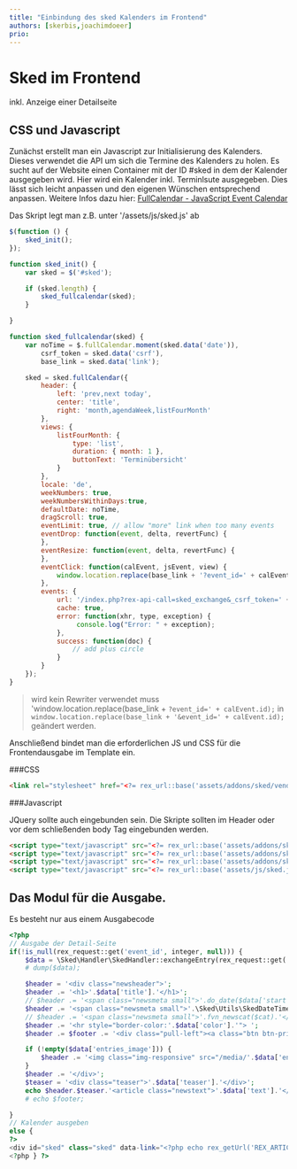 ```yaml
---
title: "Einbindung des sked Kalenders im Frontend"
authors: [skerbis,joachimdoeer]
prio:
---
```


# Sked im Frontend

inkl. Anzeige einer Detailseite 

## CSS und Javascript 

Zunächst erstellt man ein Javascript zur Initialisierung des Kalenders. Dieses verwendet die API um sich die Termine des Kalenders zu holen. 
Es sucht auf der Website einen Container mit der ID #sked in dem der Kalender ausgegeben wird. Hier wird ein Kalender inkl. Terminlsute ausgegeben. 
Dies lässt sich leicht anpassen und den eigenen Wünschen entsprechend anpassen. Weitere Infos dazu hier: [FullCalendar - JavaScript Event Calendar](https://fullcalendar.io/) 

Das Skript legt man z.B. unter '/assets/js/sked.js' ab 

```js
$(function () {
    sked_init();
});

function sked_init() {
    var sked = $('#sked');

    if (sked.length) {
        sked_fullcalendar(sked);
    }

}

function sked_fullcalendar(sked) {
    var noTime = $.fullCalendar.moment(sked.data('date')),
        csrf_token = sked.data('csrf'),
        base_link = sked.data('link');

    sked = sked.fullCalendar({
        header: {
            left: 'prev,next today',
            center: 'title',
            right: 'month,agendaWeek,listFourMonth'
        },
        views: {
            listFourMonth: {
                type: 'list',
                duration: { month: 1 },
                buttonText: 'Terminübersicht'
            }
        },
        locale: 'de',
        weekNumbers: true,
        weekNumbersWithinDays:true,
        defaultDate: noTime,
        dragScroll: true,
        eventLimit: true, // allow "more" link when too many events
        eventDrop: function(event, delta, revertFunc) {
        },
        eventResize: function(event, delta, revertFunc) {
        },
        eventClick: function(calEvent, jsEvent, view) {
            window.location.replace(base_link + '?event_id=' + calEvent.id);
        },
        events: {
            url: '/index.php?rex-api-call=sked_exchange&_csrf_token=' + csrf_token,
            cache: true,
            error: function(xhr, type, exception) {
                 console.log("Error: " + exception);
            },
            success: function(doc) {
                // add plus circle
            }
        }
    });
}

```

> wird kein Rewriter verwendet muss 'window.location.replace(base_link + `?event_id=' + calEvent.id);` in `window.location.replace(base_link + '&event_id=' + calEvent.id);`
geändert werden. 

Anschließend bindet man die erforderlichen JS und CSS für die Frontendausgabe im Template ein. 

###CSS

```html
<link rel="stylesheet" href="<?= rex_url::base('assets/addons/sked/vendor/fullcalendar/fullcalendar.min.css') ?>"> 
```


###Javascript 

JQuery sollte auch eingebunden sein. Die Skripte sollten im Header oder vor dem schließenden body Tag eingebunden werden.  

```html
<script type="text/javascript" src="<?= rex_url::base('assets/addons/sked/vendor/fullcalendar/lib/moment.min.js') ?>"></script>
<script type="text/javascript" src="<?= rex_url::base('assets/addons/sked/vendor/fullcalendar/fullcalendar.min.js') ?>"></script>
<script type="text/javascript" src="<?= rex_url::base('assets/addons/sked/vendor/fullcalendar/locale-all.js') ?>"></script>
<script type="text/javascript" src="<?= rex_url::base('assets/js/sked.js') ?>"></script>
```


## Das Modul für die Ausgabe. 

Es besteht nur aus einem Ausgabecode

```php 
<?php
// Ausgabe der Detail-Seite
if(!is_null(rex_request::get('event_id', integer, null))) {
    $data = \Sked\Handler\SkedHandler::exchangeEntry(rex_request::get('event_id'), false);
    # dump($data);

    $header = '<div class="newsheader">';
    $header .= '<h1>'.$data['title'].'</h1>';
    // $header .= '<span class="newsmeta small">'.do_date($data['start']).'</span> ';
    $header .= '<span class="newsmeta small">'.\Sked\Utils\SkedDateTimeHelper::getFromToDate(new \DateTime($data['start']), new \DateTime($data['end'])). ' ' . \Sked\Utils\SkedDateTimeHelper::getFromToTime(new \DateTime($data['start']), new \DateTime($data['end'])) . '</span> ';
    // $header .= '<span class="newsmeta small">'.fvn_newscat($cat).'</span>';
    $header .= '<hr style="border-color:'.$data['color'].'"> ';
    $header .= $footer .= '<div class="pull-left"><a class="btn btn-primary" href="'.rex_getUrl('REX_ARTICLE_ID', rex_clang::getCurrentId()).'"><i class="fa fa-chevron-left" aria-hidden="true"></i> Kalender</a></div><div class="trennelement"></div>';

    if (!empty($data['entries_image'])) {
        $header .= '<img class="img-responsive" src="/media/'.$data['entries_image'].'">';
    }
    $header .= '</div>';
    $teaser = '<div class="teaser">'.$data['teaser'].'</div>';
    echo $header.$teaser.'<article class="newstext">'.$data['text'].'</article>';
    # echo $footer;

} 
// Kalender ausgeben
else {
?>
<div id="sked" class="sked" data-link="<?php echo rex_getUrl('REX_ARTICLE_ID', rex_clang::getCurrentId());?>"></div>
<?php } ?>

```



